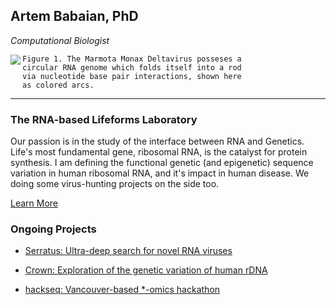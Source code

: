## Artem Babaian, PhD
_Computational Biologist_

<img align="left" src="http://rrna.ca/assets/img/mmonDV.gif">

```
Figure 1. The Marmota Monax Deltavirus posseses a
circular RNA genome which folds itself into a rod
via nucleotide base pair interactions, shown here
as colored arcs.
```
---

### The RNA-based Lifeforms Laboratory

Our passion is in the study of the interface between RNA and Genetics. Life's most fundamental gene, ribosomal RNA, is the catalyst for protein synthesis. I am defining the functional genetic (and epigenetic) sequence variation in human ribosomal RNA, and it's impact in human disease. We doing some virus-hunting projects on the side too.

[Learn More](http://rrna.ca/) 

### Ongoing Projects

- [Serratus: Ultra-deep search for novel RNA viruses](https://github.com/ababaian/serratus)

- [Crown: Exploration of the genetic variation of human rDNA](https://github.com/ababaian/Crown)

- [hackseq: Vancouver-based *-omics hackathon](https://www.hackseq.com)


